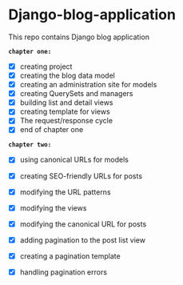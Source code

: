 # Django-blog-application

This repo contains Django blog application

**`chapter one:`**

- [x] creating project
- [x] creating the blog data model
- [x] creating an administration site for models
- [x] creating QuerySets and managers
- [x] building list and detail views
- [x] creating template for views
- [x] The request/response cycle
- [x] end of chapter one

**`chapter two:`**

- [x] using canonical URLs for models
- [x] creating SEO-friendly URLs for posts
- [x] modifying the URL patterns
- [x] modifying the views
- [x] modifying the canonical URL for posts
- [x] adding pagination to the post list view
- [x] creating a pagination template
- [x] handling pagination errors


